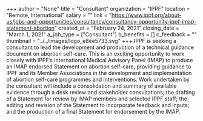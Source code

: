 +++
author = "None"
title = "Consultant"
organization = "IPPF"
location = "Remote, International"
salary = ""
link = "https://www.ippf.org/about-us/jobs-and-opportunities/consultancy/consultancy-opportunity-ippf-imap-statement-abortion"
created_at = "February 24, 2021"
closing_date = "March 1, 2021"
a_job_type = ["Consultant"]
b_benefits = []
c_feedback = ""
thumbnail = "../../images/logo_e8ee5733.svg"
+++
IPPF is seeking a consultant to lead the development and production of a technical guidance document on abortion self-care. This is an exciting opportunity to work closely with IPPF’s International Medical Advisory Panel (IMAP) to produce an IMAP endorsed Statement on abortion self-care, providing guidance to IPPF and its Member Associations in the development and implementation of abortion self-care programmes and interventions. Work undertaken by the consultant will include a consolidation and summary of available evidence through a desk review and stakeholder consultations; the drafting of a Statement for review by IMAP members and selected IPPF staff; the editing and revision of the Statement to incorporate feedback and inputs; and the production of a final Statement for endorsement by the IMAP. 